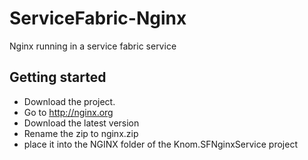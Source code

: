 # ServiceFabric-Nginx
Nginx running in a service fabric service

## Getting started
* Download the project.
* Go to http://nginx.org
* Download the latest version
* Rename the zip to nginx.zip
* place it into the NGINX folder of the Knom.SFNginxService project

